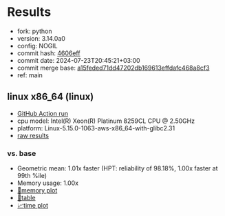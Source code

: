 # Results

- fork: python
- version: 3.14.0a0
- config: NOGIL
- commit hash: [4606eff](https://github.com/python/cpython/commit/4606eff)
- commit date: 2024-07-23T20:45:21+03:00
- commit merge base: [a15feded71dd47202db169613effdafc468a8cf3](https://github.com/python/cpython/commit/a15feded71dd47202db169613effdafc468a8cf3)
- ref: main

## linux x86_64 (linux)

- [GitHub Action run](https://github.com/facebookexperimental/free-threading-benchmarking/actions/runs/10064564259)
- cpu model: Intel(R) Xeon(R) Platinum 8259CL CPU @ 2.50GHz
- platform: Linux-5.15.0-1063-aws-x86_64-with-glibc2.31
- [raw results](bm-20240723-linux-x86_64-python-main-3.14.0a0-4606eff.json)

### vs. base

- Geometric mean: 1.01x faster (HPT: reliability of 98.18%, 1.00x faster at 99th %ile)
- Memory usage: 1.00x
- [🧠memory plot](bm-20240723-linux-x86_64-python-main-3.14.0a0-4606eff-vs-base-mem.svg)
- [📄table](bm-20240723-linux-x86_64-python-main-3.14.0a0-4606eff-vs-base.md)
- [📈time plot](bm-20240723-linux-x86_64-python-main-3.14.0a0-4606eff-vs-base.svg)

